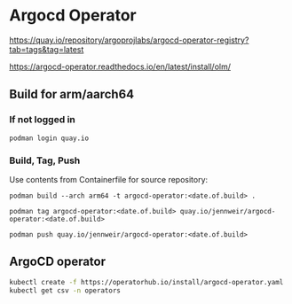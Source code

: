 # Argocd Operator

<https://quay.io/repository/argoprojlabs/argocd-operator-registry?tab=tags&tag=latest>

<https://argocd-operator.readthedocs.io/en/latest/install/olm/>

## Build for arm/aarch64

### If not logged in

`podman login quay.io`

### Build, Tag, Push

Use contents from Containerfile for source repository:

`podman build --arch arm64 -t argocd-operator:<date.of.build> .`

`podman tag argocd-operator:<date.of.build> quay.io/jennweir/argocd-operator:<date.of.build>`

`podman push quay.io/jennweir/argocd-operator:<date.of.build>`

## ArgoCD operator

```bash
kubectl create -f https://operatorhub.io/install/argocd-operator.yaml
kubectl get csv -n operators
```

